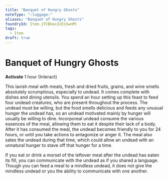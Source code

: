 ```yaml
---
title: "Banquet of Hungry Ghosts"
noteType: ":luggage:"
aliases: "Banquet of Hungry Ghosts"
foundryId: Item.jFCBUacZvEs5wnMl
tags:
  - Item
draft: true
---
```


# Banquet of Hungry Ghosts

**Activate** 1 hour (Interact)

This lavish meal with meats, fresh and dried fruits, grains, and wine smells absolutely scrumptious, especially to undead. It comes complete with dishes and dining utensils. You spend an hour setting up this feast to feed four undead creatures, who are present throughout the process. The undead must be willing, but the food smells delicious and feeds any unusual hunger the undead has, so an undead motivated mainly by hunger will usually be willing to dine. Incorporeal undead consume the various essences of the meal, allowing them to eat it despite their lack of a body. After it has consumed the meal, the undead becomes friendly to you for 24 hours, or until you take actions to antagonize or anger it. The meal also sates the undead during that time, which could allow an undead with an unnatural hunger to stave off that hunger for a time.

If you eat or drink a morsel of the leftover meal after the undead has eaten its fill, you can communicate with the undead as if you shared a language. Though you can feed a meal to a mindless undead, it does not give the mindless undead or you the ability to communicate with one another.
